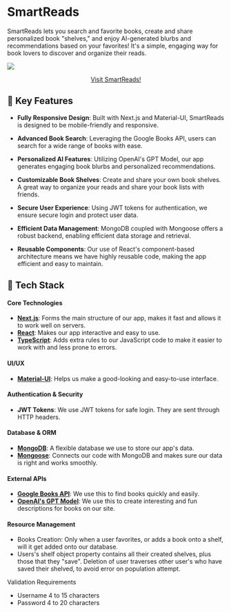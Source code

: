 # SmartReads

SmartReads lets you search and favorite books, create and share personalized book "shelves," and enjoy AI-generated blurbs and recommendations based on your favorites! It's a simple, engaging way for book lovers to discover and organize their reads.

<img src="https://res.cloudinary.com/de2ymful4/image/upload/v1701663112/smartreads_p3tvld.png">

<div align="center">

[Visit SmartReads!](https://smart-reader.vercel.app/)

</div>

## 🔑 Key Features

- **Fully Responsive Design**: Built with Next.js and Material-UI, SmartReads is designed to be mobile-friendly and responsive.
- **Advanced Book Search**: Leveraging the Google Books API, users can search for a wide range of books with ease.

- **Personalized AI Features**: Utilizing OpenAI's GPT Model, our app generates engaging book blurbs and personalized recommendations.

- **Customizable Book Shelves**: Create and share your own book shelves. A great way to organize your reads and share your book lists with friends.

- **Secure User Experience**: Using JWT tokens for authentication, we ensure secure login and protect user data.

- **Efficient Data Management**: MongoDB coupled with Mongoose offers a robust backend, enabling efficient data storage and retrieval.

- **Reusable Components**: Our use of React's component-based architecture means we have highly reusable code, making the app efficient and easy to maintain.

## 🚀 Tech Stack

#### Core Technologies

- **[Next.js](https://nextjs.org/)**: Forms the main structure of our app, makes it fast and allows it to work well on servers.
- **[React](https://reactjs.org/)**: Makes our app interactive and easy to use.
- **[TypeScript](https://www.typescriptlang.org/)**: Adds extra rules to our JavaScript code to make it easier to work with and less prone to errors.

#### UI/UX

- **[Material-UI](https://mui.com/)**: Helps us make a good-looking and easy-to-use interface.

#### Authentication & Security

- **JWT Tokens**: We use JWT tokens for safe login. They are sent through HTTP headers.

#### Database & ORM

- **[MongoDB](https://www.mongodb.com/)**: A flexible database we use to store our app's data.
- **[Mongoose](https://mongoosejs.com/)**: Connects our code with MongoDB and makes sure our data is right and works smoothly.

#### External APIs

- **[Google Books API](https://developers.google.com/books)**: We use this to find books quickly and easily.
- **[OpenAI's GPT Model](https://openai.com/gpt/)**: We use this to create interesting and fun descriptions for books on our site.

#### Resource Management

- Books Creation: Only when a user favorites, or adds a book onto a shelf, will it get added onto our database.
- Users's shelf object property contains all their created shelves, plus those that they "save". Deletion of user traverses other user's who have saved their shelved, to avoid error on population attempt.

Validation Requirements

- Username 4 to 15 characters
- Password 4 to 20 characters
